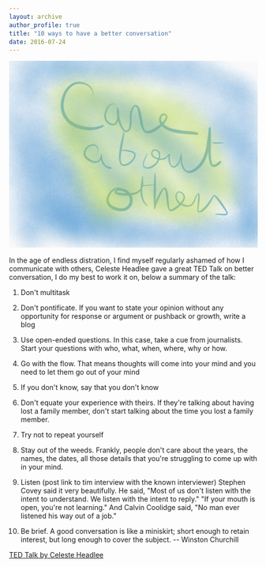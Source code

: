 ```yaml
---
layout: archive
author_profile: true
title: "10 ways to have a better conversation"
date: 2016-07-24
---
```

<img src="/images/posts/2016/07/care-about-others.jpg" alt="10 ways to have a better conversation" />

In the age of endless distration, I find myself regularly ashamed of how I communicate with others, Celeste Headlee gave a great TED Talk on better conversation, I do my best to work it on, below a summary of the talk:

1. Don't multitask

2. Don't pontificate. If you want to state your opinion without any opportunity for response or argument or pushback or growth, write a blog

3. Use open-ended questions. In this case, take a cue from journalists. Start your questions with who, what, when, where, why or how.

4. Go with the flow. That means thoughts will come into your mind and you need to let them go out of your mind

5. If you don't know, say that you don't know

6. Don't equate your experience with theirs. If they're talking about having lost a family member, don't start talking about the time you lost a family member.

7. Try not to repeat yourself

8. Stay out of the weeds. Frankly, people don't care about the years, the names, the dates, all those details that you're struggling to come up with in your mind.

9. Listen (post link to tim interview with the known interviewer)
Stephen Covey said it very beautifully. He said, "Most of us don't listen with the intent to understand. We listen with the intent to reply."
"If your mouth is open, you're not learning." And Calvin Coolidge said, "No man ever listened his way out of a job."

10. Be brief. A good conversation is like a miniskirt; short enough to retain interest, but long enough to cover the subject. -- Winston Churchill

[TED Talk by Celeste Headlee](https://www.ted.com/talks/celeste_headlee_10_ways_to_have_a_better_conversation/transcript?language=en)